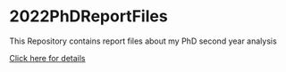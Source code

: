 # 2022PhDReportFiles
This Repository contains report files about my PhD second year analysis

<a href="https://ltadjou.github.io/2022PhDReportFiles/" target="_blank">Click here for details</a>
